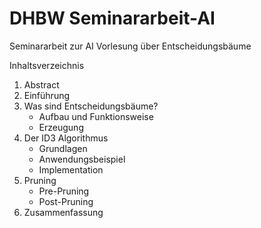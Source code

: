 # DHBW Seminararbeit-AI

Seminararbeit zur AI Vorlesung über Entscheidungsbäume

Inhaltsverzeichnis

1. Abstract
2. Einführung
3. Was sind Entscheidungsbäume?
    - Aufbau und Funktionsweise
    - Erzeugung
4. Der ID3 Algorithmus
    - Grundlagen
    - Anwendungsbeispiel
    - Implementation
5. Pruning
    - Pre-Pruning
    - Post-Pruning
6. Zusammenfassung
